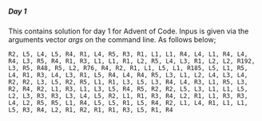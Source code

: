 ##### Day 1
This contains solution for day 1 for Advent of Code. Inpus is given via the arguments vector *args* on the command line. As follows below;

`
R2, L5, L4, L5, R4, R1, L4, R5, R3, R1, L1, L1, R4, L4, L1, R4, L4, R4, L3, R5, R4, R1, R3, L1, L1, R1, L2, R5, L4, L3, R1, L2, L2, R192, L3, R5, R48, R5, L2, R76, R4, R2, R1, L1, L5, L1, R185, L5, L1, R5, L4, R1, R3, L4, L3, R1, L5, R4, L4, R4, R5, L3, L1, L2, L4, L3, L4, R2, R2, L3, L5, R2, R5, L1, R1, L3, L5, L3, R4, L4, R3, L1, R5, L3, R2, R4, R2, L1, R3, L1, L3, L5, R4, R5, R2, R2, L5, L3, L1, L1, L5, L2, L3, R3, R3, L3, L4, L5, R2, L1, R1, R3, R4, L2, R1, L1, R3, R3, L4, L2, R5, R5, L1, R4, L5, L5, R1, L5, R4, R2, L1, L4, R1, L1, L1, L5, R3, R4, L2, R1, R2, R1, R1, R3, L5, R1, R4
`
